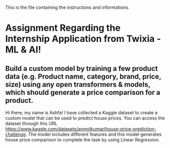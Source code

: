 This is the file containing the instructions and informations.

# Assignment Regarding the Internship Application from Twixia - ML & AI!

## Build a custom model by training a few product data (e.g. Product name, category, brand, price, size) using any open transformers & models, which should generate a price comparison for a product.

Hi there, my name is Ashfa! 
I have collected a Kaggle dataset to create a custom model that can be used to predict house prices. You can access the dataset through this URL https://www.kaggle.com/datasets/anmolkumar/house-price-prediction-challenge.
The model includes different features and this model generates house price comparison to complete the task by using Linear Regression.

